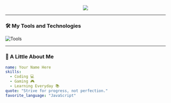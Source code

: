 <div align="center">
  <img src="https://readme-typing-svg.herokuapp.com?font=Fira+Code&size=24&pause=1000&color=27F79E&background=272727&width=800&lines=Welcome+to+My+GitHub+Profile!;I+love+coding+%F0%9F%92%BB+and+creating+cool+projects!;Check+out+my+repos+below+%E2%9C%A8">
</div>

---

### 🛠️ My Tools and Technologies  
![Tools](https://skillicons.dev/icons?i=html,css,js,react,python,java,c,git,github,vscode)

---

### 🌌 A Little About Me  
```yaml
name: Your Name Here
skills:
  - Coding 💻
  - Gaming 🎮
  - Learning Everyday 📚
quote: "Strive for progress, not perfection."
favorite_language: "JavaScript"
